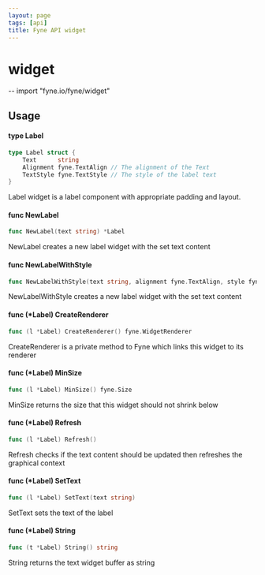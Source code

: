 ```yaml
---
layout: page
tags: [api]
title: Fyne API widget
---
```


# widget
--
    import "fyne.io/fyne/widget"

## Usage

#### type Label

```go
type Label struct {
	Text      string
	Alignment fyne.TextAlign // The alignment of the Text
	TextStyle fyne.TextStyle // The style of the label text
}
```

Label widget is a label component with appropriate padding and layout.

#### func  NewLabel

```go
func NewLabel(text string) *Label
```
NewLabel creates a new label widget with the set text content

#### func  NewLabelWithStyle

```go
func NewLabelWithStyle(text string, alignment fyne.TextAlign, style fyne.TextStyle) *Label
```
NewLabelWithStyle creates a new label widget with the set text content

#### func (*Label) CreateRenderer

```go
func (l *Label) CreateRenderer() fyne.WidgetRenderer
```
CreateRenderer is a private method to Fyne which links this widget to its renderer

#### func (*Label) MinSize

```go
func (l *Label) MinSize() fyne.Size
```
MinSize returns the size that this widget should not shrink below

#### func (*Label) Refresh

```go
func (l *Label) Refresh()
```
Refresh checks if the text content should be updated then refreshes the graphical context

#### func (*Label) SetText

```go
func (l *Label) SetText(text string)
```
SetText sets the text of the label

#### func (*Label) String

```go
func (t *Label) String() string
```
String returns the text widget buffer as string

